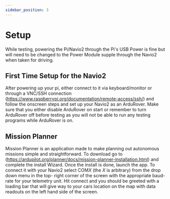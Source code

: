 ```yaml
---
sidebar_position: 3
---
```


# Setup

While testing, powering the Pi/Navio2 through the Pi's USB Power is fine
but will need to be changed to the Power Module supple through the Navio2
when taken for driving.

## First Time Setup for the Navio2

After powering up your pi, either connect to it via keyboard/monitor or
through a VNC/SSH connection (https://www.raspberrypi.org/documentation/remote-access/ssh/) and follow the onscreen
steps and set up your Navio2 as an ArduRover. Make sure that you either disable
ArduRover on start or remember to turn ArduRover off before testing as you will
not be able to run any testing programs while ArduRover is on.

## Mission Planner

Mission Planner is an application made to make planning out autonomous missions
simple and straightforward. To download go to (https://ardupilot.org/planner/docs/mission-planner-installation.html)
and complete the install Wizard. Once the install is done, launch the app.
To connect it with your Navio2 select COM*X* (the *X* is arbitrary) from the drop down menu in the top-
right corner of the screen with the appropriate baud-rate for your telemetry unit.
Hit connect and you should be greeted with a loading bar that will give way to
your cars location on the map with data readouts on the left hand side of the screen.
